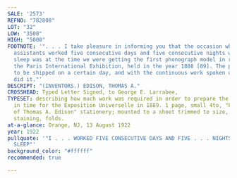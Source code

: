 ```yaml
---
SALE: '2573'
REFNO: "782808"
LOT: "32"
LOW: "3500"
HIGH: "5000"
FOOTNOTE: '". . . I take pleasure in informing you that the occasion when myself and
  assistants worked five consecutive days and five consecutive nights without any
  sleep was at the time we were getting the first phonograph model in readiness for
  the Paris International Exhibition, held in the year 1888 [89]. The phonograph had
  to be shipped on a certain day, and with the continuous work spoken of above, we
  did it."'
DESCRIPT: "(INVENTORS.) EDISON, THOMAS A."
CROSSHEAD: Typed Letter Signed, to George E. Larrabee,
TYPESET: describing how much work was required in order to prepare the first phonograph
  in time for the Exposition Universelle in 1889. 1 page, small 4to, "From the Laboratory
  of Thomas A. Edison" stationery; mounted to a sheet trimmed to size, faint scattered
  staining, folds.
at-a-glance: Orange, NJ, 13 August 1922
year: 1922
pullquote: '"I . . . WORKED FIVE CONSECUTIVE DAYS AND FIVE . . . NIGHTS WITHOUT ANY
  SLEEP"'
background_color: "#ffffff"
recommended: true

---
```

